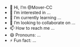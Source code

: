 - 👋 Hi, I’m @Mover-CC
- 👀 I’m interested in ...
- 🌱 I’m currently learning ...
- 💞️ I’m looking to collaborate on ...
- 📫 How to reach me ...
- 😄 Pronouns: ...
- ⚡ Fun fact: ...

<!---
Mover-CC/Mover-CC is a ✨ special ✨ repository because its `README.md` (this file) appears on your GitHub profile.
You can click the Preview link to take a look at your changes.
--->
